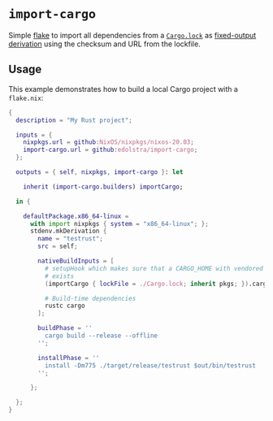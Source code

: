 # `import-cargo`

Simple [flake](https://www.tweag.io/blog/2020-05-25-flakes/) to import all dependencies from
a [`Cargo.lock`](https://doc.rust-lang.org/cargo/guide/cargo-toml-vs-cargo-lock.html)
as [fixed-output derivation](https://nixos.org/nix/manual/#fixed-output-drvs) using the
checksum and URL from the lockfile.

## Usage

This example demonstrates how to build a local Cargo project with a
`flake.nix`:

``` nix
{
  description = "My Rust project";

  inputs = {
    nixpkgs.url = github:NixOS/nixpkgs/nixos-20.03;
    import-cargo.url = github:edolstra/import-cargo;
  };

  outputs = { self, nixpkgs, import-cargo }: let

    inherit (import-cargo.builders) importCargo;

  in {

    defaultPackage.x86_64-linux =
      with import nixpkgs { system = "x86_64-linux"; };
      stdenv.mkDerivation {
        name = "testrust";
        src = self;

        nativeBuildInputs = [
          # setupHook which makes sure that a CARGO_HOME with vendored dependencies
          # exists
          (importCargo { lockFile = ./Cargo.lock; inherit pkgs; }).cargoHome

          # Build-time dependencies
          rustc cargo
        ];

        buildPhase = ''
          cargo build --release --offline
        '';

        installPhase = ''
          install -Dm775 ./target/release/testrust $out/bin/testrust
        '';

      };

  };
}
```
